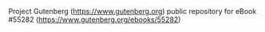 Project Gutenberg (https://www.gutenberg.org) public repository for
eBook #55282 (https://www.gutenberg.org/ebooks/55282)
